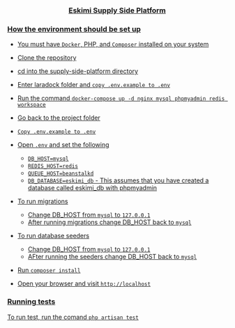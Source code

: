 <h3 align="center"><a href="" target="_blank">Eskimi Supply Side Platform</h3>

### How the environment should be set up

- You must have `Docker`, PHP, and `Composer` installed on your system
- Clone the repository
- cd into the supply-side-platform directory
- Enter laradock folder and `copy .env.example to .env`
- Run the command `docker-compose up -d nginx mysql phpmyadmin redis workspace`
- Go back to the project folder
- `Copy .env.example to .env`
- Open `.env` and set the following 
    - `DB_HOST=mysql`
    - `REDIS_HOST=redis`
    - `QUEUE_HOST=beanstalkd`
    - `DB_DATABASE=eskimi_db` - This assumes that you have created a database called eskimi_db with phpmyadmin

- To run migrations
    - Change DB_HOST from `mysql` to `127.0.0.1`
    - After running migrations change DB_HOST back to `mysql`

- To run database seeders
    - Change DB_HOST from `mysql` to `127.0.0.1`
    - AFter running the seeders change DB_HOST back to `mysql`

- Run `composer install`
- Open your browser and visit `http://localhost`  

### Running tests

To run test, run the comand `php artisan test`
